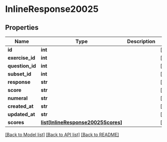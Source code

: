 # InlineResponse20025

## Properties
Name | Type | Description | Notes
------------ | ------------- | ------------- | -------------
**id** | **int** |  | [optional] 
**exercise_id** | **int** |  | [optional] 
**question_id** | **int** |  | [optional] 
**subset_id** | **int** |  | [optional] 
**response** | **str** |  | [optional] 
**score** | **str** |  | [optional] 
**numeral** | **str** |  | [optional] 
**created_at** | **str** |  | [optional] 
**updated_at** | **str** |  | [optional] 
**scores** | [**list[InlineResponse20025Scores]**](InlineResponse20025Scores.md) |  | [optional] 

[[Back to Model list]](../README.md#documentation-for-models) [[Back to API list]](../README.md#documentation-for-api-endpoints) [[Back to README]](../README.md)

